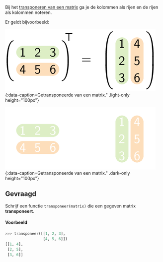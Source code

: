Bij het <a href="https://nl.wikipedia.org/wiki/Getransponeerde_matrix" target="_blank">transponeren van een matrix</a> ga je de kolommen als rijen en de rijen als kolommen noteren.

Er geldt bijvoorbeeld:

![Getransponeerde van een matrix.](media/image.png "Getransponeerde van een matrix."){:data-caption=Getransponeerde van een matrix." .light-only height="100px"}

![Getransponeerde van een matrix.](media/image_dark.png "Getransponeerde van een matrix."){:data-caption=Getransponeerde van een matrix." .dark-only height="100px"}

## Gevraagd
Schrijf een functie `transponeer(matrix)` die een gegeven matrix **transponeert**.

#### Voorbeeld

```python
>>> transponeer([[1, 2, 3],
                 [4, 5, 6]])
[[1, 4],
 [2, 5],
 [3, 6]]
```